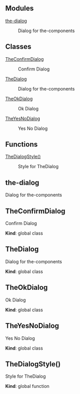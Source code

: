 <!--- Code generated by @the-/script-doc. DO NOT EDIT. -->

## Modules

<dl>
<dt><a href="#module_the-dialog">the-dialog</a></dt>
<dd><p>Dialog for the-components</p>
</dd>
</dl>

## Classes

<dl>
<dt><a href="#TheConfirmDialog">TheConfirmDialog</a></dt>
<dd><p>Confirm Dialog</p>
</dd>
<dt><a href="#TheDialog">TheDialog</a></dt>
<dd><p>Dialog for the-components</p>
</dd>
<dt><a href="#TheOkDialog">TheOkDialog</a></dt>
<dd><p>Ok Dialog</p>
</dd>
<dt><a href="#TheYesNoDialog">TheYesNoDialog</a></dt>
<dd><p>Yes No Dialog</p>
</dd>
</dl>

## Functions

<dl>
<dt><a href="#TheDialogStyle">TheDialogStyle()</a></dt>
<dd><p>Style for TheDialog</p>
</dd>
</dl>

<a name="module_the-dialog"></a>

## the-dialog
Dialog for the-components

<a name="TheConfirmDialog"></a>

## TheConfirmDialog
Confirm Dialog

**Kind**: global class  
<a name="TheDialog"></a>

## TheDialog
Dialog for the-components

**Kind**: global class  
<a name="TheOkDialog"></a>

## TheOkDialog
Ok Dialog

**Kind**: global class  
<a name="TheYesNoDialog"></a>

## TheYesNoDialog
Yes No Dialog

**Kind**: global class  
<a name="TheDialogStyle"></a>

## TheDialogStyle()
Style for TheDialog

**Kind**: global function  
